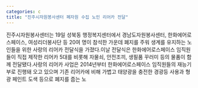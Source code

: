 ```yaml
---
categories: c
title: "진주시자원봉사센터 폐자원 수집 노인 리어카 전달"
---
```

진주시자원봉사센터는 19일 성북동 행정복지센터에서 경남도자원봉사센터, 한화에어로스페이스, 여성리더봉사단 등 20여 명이 참석한 가운데 폐지를 주워 생계를 유지하는 노인들을 위한 사랑의 리어카 전달식을 가졌다.이날 전달식은 한화에어로스페이스 임직원들이 직접 제작한 리어카 5대를 비롯해 자물쇠, 안전조끼, 생필품 꾸러미 등의 물품이 함께 전달됐다.사랑의 리어카 사업은 2014년부터 한화에어로스페이스 임직원들의 재능기부로 진행돼 오고 있으며 기존 리어카에 비해 가볍고 태양광을 충전한 경광등 사용과 형광 페인트 도색 등으로 폐지를 줍는 노